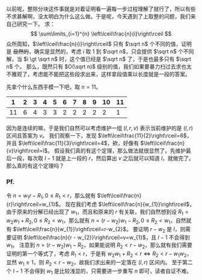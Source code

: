 以前呢，整除分块这件事就是对着证明看一遍每一步过程理解了就行了，所以有些不求甚解啊，没太明白为什么这么做。于是呢，今天遇到了上取整的问题，我们来自己研究一下。
求：
$$
\sum\limits_{i=1}^{n} \left\lceil\frac{n}{i}\right\rceil
$$
众所周知，$\left\lceil\frac{n}{i}\right\rceil$ 只有 $\sqrt n$ 个不同的值，证明是 ~~显然的~~，确实是显然的，考虑 $i$ 取 $1$ 到 $\sqrt n$，只会提供 $\sqrt n$ 个不同解，当 $i \gt \sqrt n$ 时，这个值已经是 $\sqrt n$ 了，于是也最多只有 $\sqrt n$ 个。
那么，既然只有 $O(\sqrt n)$ 级别的值，我们如果要暴力扫过去求也太不雅观了，考虑能不能把这些段求出来，这样拿段值乘以长度就是一段的答案。

先拿个什么东西手模一下吧，取 $n=11$。

| 1   | 2   | 3   | 4   | 5   | 6   | 7   | 8   | 9   | 10  | 11  |
| --- | --- | --- | --- | --- | --- | --- | --- | --- | --- | --- |
| 11  | 6   | 4   | 3   | 3   | 2   | 2   | 2   | 2   | 2   | 1   |
因为是连续的嘛，于是我们自然可以考虑维护一组 $(l, r, v)$ 表示当前维护的是 $(l, r)$ 区间且答案为 $v$。
我们观察一下，发现 $\left\lceil\frac{11}{2}\right\rceil=6$，并且 $\left\lceil\frac{11}{3}\right\rceil=4$，欸，好像有 $\left\lceil\frac{n}{v}\right\rceil=l$。
假设我们真的有这个定理，那么做法就很显然了，先维护最后一段，每次取 $l-1$ 就是上一段的 $r$，然后算出 $v$ 之后就可以知道 $l$，就做完了。
那么真的有这个定理吗？

### Pf.
令 $n = w_{1} r - R_{1},0\le R_{1}\lt r$，那么就有 $\left\lceil\frac{n}{r}\right\rceil=w_{1}$。
现在我们考虑 $\left\lceil\frac{n}{w_{1}}\right\rceil$，由于原来的分解已经出现了 $w_{1}$，而且和原来的 $r$ 有关联，我们自然想到设 $R_{1} = w_{2} w_{1} + R_{2}, 0 \le R_{2} \lt w_{1}$，那么就有 $n = (r - w_{2}) w_{1} - R_{2}, 0 \le R_{2} \lt w_{1}$，自然就有 $\left\lceil\frac{n}{w_{1}}\right\rceil=r-w_{2}$。
要证明 $r - w_{2}$ 是 $l$，则需要证明 $\left\lceil\frac{n}{r - w_{2}}\right\rceil=v=w_{1}$，且 $l-1$ 不会得到 $w_{1}$。
注意到 $n = (r - w_{2}) w_{1} - R_{2}$，如果能说明 $R_{2} \lt r-w_{2}$，那么就有我们需要证明的第一个等式了，考虑 $R_{1}\lt r$，于是有 $w_{2}w_{1}+R_{2} \lt r \Leftrightarrow R_{2} \lt r - w_{1}w_{2}$，显然 $w_{1} \ge 1$，则 $R_{2} \lt r - w_{2}$，故我们求出来的一定落在 $(l, r)$ 区间内。
至于第二个 $l-1$ 不会得到 $w_{1}$ 是比较浅显的，只需要进一步重写 $n$ 即可，读者自证不难。


